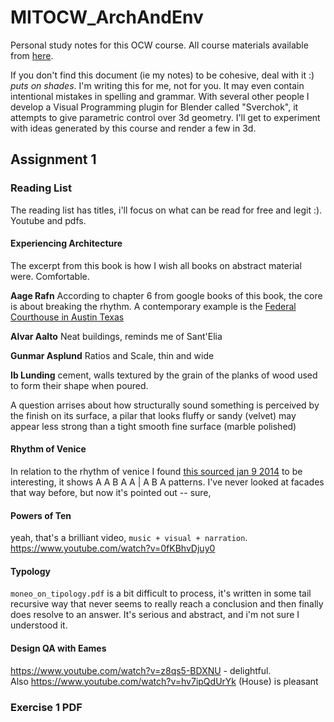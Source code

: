 # MITOCW_ArchAndEnv
Personal study notes for this OCW course. All course materials available from  [here](http://ocw.mit.edu/courses/architecture/4-111-introduction-to-architecture-environmental-design-spring-2014/readings/).

If you don't find this document (ie my notes) to be cohesive, deal with it :) *puts on shades*. I'm writing this for me, not for you. It may even contain intentional mistakes in spelling and grammar. With several other people I develop a Visual Programming plugin for Blender called "Sverchok", it attempts to give parametric control over 3d geometry. I'll get to experiment with ideas generated by this course and render a few in 3d.

## Assignment 1

### Reading List 

The reading list has titles, i'll focus on what can be read for free and legit :). Youtube and pdfs. 

#### Experiencing Architecture

The excerpt from this book is how I wish all books on abstract material were. Comfortable. 

**Aage Rafn** 
According to chapter 6 from google books of this book, the core is about breaking the rhythm. A contemporary example is the [Federal Courthouse in Austin Texas](http://en.wikipedia.org/wiki/Austin,_Texas#mediaviewer/File:Federal_Courthouse,_Austin,_TX_IMG_6339.JPG)

**Alvar Aalto**
Neat buildings, reminds me of Sant'Elia

**Gunmar Asplund**
Ratios and Scale, thin and wide

**Ib Lunding** cement, walls textured by the grain of the planks of wood used to form their shape when poured.

A question arrises about how structurally sound something is perceived by the finish on its surface, a pilar that looks fluffy or sandy (velvet) may appear less strong than a tight smooth fine surface (marble polished)

#### Rhythm of Venice
In relation to the rhythm of venice I found [this sourced jan 9 2014](http://ocw.mit.edu/courses/architecture/4-111-introduction-to-architecture-environmental-design-spring-2014/readings/) to be interesting, it shows A A B A A | A B A patterns. I've never looked at facades that way before, but now it's pointed out -- sure, 

#### Powers of Ten
yeah, that's a brilliant video, `music + visual + narration`. 
https://www.youtube.com/watch?v=0fKBhvDjuy0

#### Typology
`moneo_on_tipology.pdf` is a bit difficult to process, it's written in some tail recursive way that never seems to really reach a conclusion and then finally does resolve to an answer. It's serious and abstract, and i'm not sure I understood it. 

#### Design QA with Eames
https://www.youtube.com/watch?v=z8qs5-BDXNU - delightful.  
Also https://www.youtube.com/watch?v=hv7ipQdUrYk (House) is pleasant

### Exercise 1 PDF

